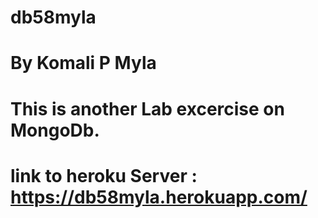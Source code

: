 # db58myla
# By Komali P Myla
# This is another Lab excercise on MongoDb.
# link to heroku Server : https://db58myla.herokuapp.com/
                

